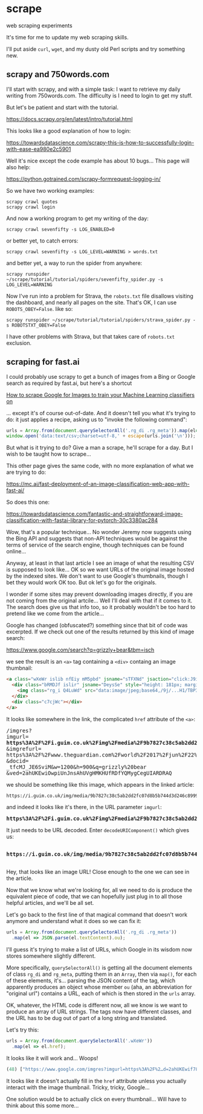 # scrape

web scraping experiments

It's time for me to update my web scraping skills.

I'll put aside `curl`, `wget`, and my dusty old Perl scripts
and try something new.

## scrapy and 750words.com

I'll start with scrapy, and with a simple task:
I want to retrieve my daily writing from 750words.com.
The difficulty is I need to login to get my stuff.

But let's be patient and start with the tutorial.

<https://docs.scrapy.org/en/latest/intro/tutorial.html>

This looks like a good explanation of how to login:

<https://towardsdatascience.com/scrapy-this-is-how-to-successfully-login-with-ease-ea980e2c5901>

Well it's nice except the code example has about 10 bugs...
This page will also help:

<https://python.gotrained.com/scrapy-formrequest-logging-in/>

So we have two working examples:

    scrapy crawl quotes
    scrapy crawl login

And now a working program to get my writing of the day:

    scrapy crawl sevenfifty -s LOG_ENABLED=0

or better yet, to catch errors:

    scrapy crawl sevenfifty -s LOG_LEVEL=WARNING > words.txt

and better yet, a way to run the spider from anywhere:

    scrapy runspider ~/scrape/tutorial/tutorial/spiders/sevenfifty_spider.py -s LOG_LEVEL=WARNING

Now I've run into a problem for Strava, the `robots.txt` file disallows visiting the dashboard, and nearly all pages on the site.
That's OK, I can use `ROBOTS_OBEY=False`. like so:

    scrapy runspider ~/scrape/tutorial/tutorial/spiders/strava_spider.py -s ROBOTSTXT_OBEY=False

I have other problems with Strava, but that takes care of `robots.txt` exclusion.

## scraping for fast.ai

I could probably use scrapy to get a bunch of images from a Bing or Google search as required by fast.ai, but here's a shortcut

[How to scrape Google for Images to train your Machine Learning classifiers on](https://medium.com/@intprogrammer/how-to-scrape-google-for-images-to-train-your-machine-learning-classifiers-on-565076972ce)

... except it's of course out-of-date. And it doesn't tell you what it's trying to do: it just applies a recipe, asking us to "invoke the following command":

```javascript
urls = Array.from(document.querySelectorAll('.rg_di .rg_meta')).map(el=>JSON.parse(el.textContent).ou);
window.open('data:text/csv;charset=utf-8,' + escape(urls.join('\n')));
```

But what is it trying to do? Give a man a scrape, he'll scrape for a day. But I wish to be taught how to scrape...

This other page gives the same code, with no more explanation of what we are trying to do:

<https://mc.ai/fast-deployment-of-an-image-classification-web-app-with-fast-ai/>

So does this one:

<https://towardsdatascience.com/fantastic-and-straightforward-image-classification-with-fastai-library-for-pytorch-30c3380ac284>

Wow, that's a popular technique... No wonder Jeremy now suggests using the Bing API and suggests that non-API techniques would be against the terms of service of the search engine, though techniques can be found online...

Anyway, at least in that last article I see an image of what the resulting CSV is supposed to look like... OK so we want URLs of the original image hosted by the indexed sites. We don't want to use Google's thumbnails, though I bet they would work OK too. But ok let's go for the originals.

I wonder if some sites may prevent downloading images directly, if you are not coming from the original artcile... Well I'll deal with that if it comes to it. The search does give us that info too, so it probably wouldn't be too hard to pretend like we come from the article...

Google has changed (obfuscated?) something since that bit of code was excerpted. If we check out one of the results returned by this kind of image search:

<https://www.google.com/search?q=grizzly+bear&tbm=isch>

we see the result is an `<a>` tag containing a `<div>` containg an image thumbnail:

```html
<a class="wXeWr islib nfEiy mM5pbd" jsname="sTFXNd" jsaction="click:J9iaEb;" data-nav="1" tabindex="0" style="height: 180px;" href="/imgres?imgurl=https%3A%2F%2Fupload.wikimedia.org%2Fwikipedia%2Fcommons%2Fa%2Fa9%2FGrizzlyBearJeanBeaufort.jpg&amp;imgrefurl=https%3A%2F%2Fen.wikipedia.org%2Fwiki%2FGrizzly_bear&amp;tbnid=wOKSLxVmunP82M&amp;vet=12ahUKEwif78fQjJrsAhVQSxoKHR82CGoQMygAegUIARDQAQ..i&amp;docid=OAt6mxS_RUoSZM&amp;w=1920&amp;h=1381&amp;q=grizzly%20bear&amp;ved=2ahUKEwif78fQjJrsAhVQSxoKHR82CGoQMygAegUIARDQAQ" data-navigation="server">
  <div class="bRMDJf islir" jsname="DeysSe" style="height: 181px; margin-left: -14px; margin-right: -29px;" jsaction="mousedown:npT2md; touchstart:npT2md;">
    <img class="rg_i Q4LuWd" src="data:image/jpeg;base64,/9j/...H1/TBP3v/AFDhZJDxkz//2Q==" data-deferred="1" jsname="Q4LuWd" width="251" height="181" alt="Grizzly bear - Wikipedia" data-iml="720.0449999945704" data-atf="true">
  </div>
  <div class="c7cjWc"></div>
</a>
```

It looks like somewhere in the link, the complicated `href` attribute of the `<a>`:

<pre>
/imgres?
imgurl=
<b>https%3A%2F%2Fi.guim.co.uk%2Fimg%2Fmedia%2F9b7827c38c5ab2dd2fc07d8b5b744d3d246c8999%2F0_55_3500_2100%2Fmaster%2F3500.jpg%3Fwidth%3D1200%26height%3D900%26quality%3D85%26auto%3Dformat%26fit%3Dcrop%26s%3D471fd2c6885b8679de17245c7ed6238f</b>
&imgrefurl=
https%3A%2F%2Fwww.theguardian.com%2Fworld%2F2017%2Fjun%2F22%2Fyellowstone-grizzly-bears-endagered-species-protections-lifted&tbnid=JWFktgKEdWk3OM&vet=12ahUKEwiOwpiUnJnsAhUVgHMKHUfRDfYQMygCegUIARDRAQ..i
&docid=
_tfcMJ_JE6SviM&w=1200&h=900&q=grizzly%20bear
&ved=2ahUKEwiOwpiUnJnsAhUVgHMKHUfRDfYQMygCegUIARDRAQ
</pre>

we should be something like this image, which appears in the linked article:

```html
https://i.guim.co.uk/img/media/9b7827c38c5ab2dd2fc07d8b5b744d3d246c8999/0_55_3500_2100/master/3500.jpg?width=620&quality=85&auto=format&fit=max&s=7f39252becb078b8494b056b611bb38e
```

and indeed it looks like it's there, in the URL parameter `imgurl`:

<pre>
<b>https%3A%2F%2Fi.guim.co.uk%2Fimg%2Fmedia%2F9b7827c38c5ab2dd2fc07d8b5b744d3d246c8999%2F0_55_3500_2100%2Fmaster%2F3500.jpg%3Fwidth%3D1200%26height%3D900%26quality%3D85%26auto%3Dformat%26fit%3Dcrop%26s%3D471fd2c6885b8679de17245c7ed6238f</b>
</pre>

It just needs to be URL decoded. Enter `decodeURIComponent()` which gives us:

<pre>
<b>
https://i.guim.co.uk/img/media/9b7827c38c5ab2dd2fc07d8b5b744d3d246c8999/0_55_3500_2100/master/3500.jpg?width=1200&height=900&quality=85&auto=format&fit=crop&s=471fd2c6885b8679de17245c7ed6238f
</b>
</pre>

Hey, that looks like an image URL! Close enough to the one we can see in the article.

Now that we know what we're looking for, all we need to do is produce the equivalent piece of code, that we can hopefully just plug in to all those helpful articles, and we'll be all set.

Let's go back to the first line of that magical command that doesn't work anymore and understand what it does so we can fix it:

```javascript
urls = Array.from(document.querySelectorAll('.rg_di .rg_meta'))
  .map(el => JSON.parse(el.textContent).ou);
```

I'll guess it's trying to make a list of URLs, which Google in its wisdom now stores somewhere slightly different.

More specifically, `querySelectorAll()` is getting all the document elements of class `rg_di` and `rg_meta`, putting them in an `Array`, then via `map()`, for each of these elements, it's... parsing the JSON content of the tag, which apparently produces an object whose member `ou` (aha, an abbreviation for "original url") contains a URL, each of which is then stored in the `urls` array.

OK, whatever, the HTML code is different now, all we know is we want to produce an array of URL strings. The tags now have different classes, and the URL has to be dug out of part of a long string and translated.

Let's try this:

```javascript
urls = Array.from(document.querySelectorAll('.wXeWr'))
  .map(el => el.href);
```

It looks like it will work and... Woops!

```javascript
(48) ["https://www.google.com/imgres?imgurl=https%3A%2F%2…d=2ahUKEwif78fQjJrsAhVQSxoKHR82CGoQMygAegUIARDQAQ", "https://www.google.com/imgres?imgurl=https%3A%2F%2…d=2ahUKEwif78fQjJrsAhVQSxoKHR82CGoQMygBegUIARDSAQ", "", "", "", "", "", "", "", "", "", "", "", "", "", "", "", "", "", "", "", "", "", "", "", "", "", "", "", "", "", "", "", "", "", "", "", "", "", "", "", "", "", "", "", "", "", ""]
```

It looks like it doesn't actually fill in the `href` attribute unless you actually interact with the image thumbnail. Tricky, tricky, Google...

One solution would be to actually click on every thumbnail... Will have to think about this some more...
